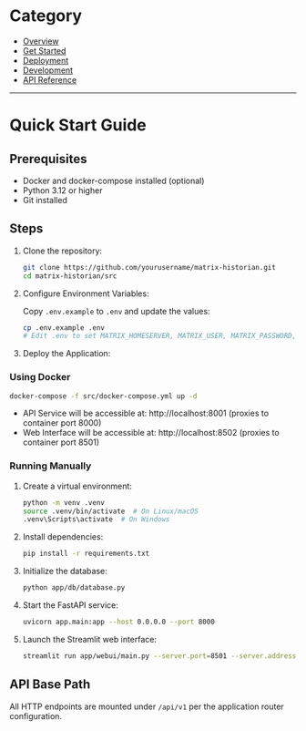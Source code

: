 # Category
* [Overview](./overview.md)
* [Get Started](./get-started.md)
* [Deployment](./deployment.md)
* [Development](./development.md)
* [API Reference](./reference/api-reference.md)

---

# Quick Start Guide

## Prerequisites
- Docker and docker-compose installed (optional)
- Python 3.12 or higher
- Git installed

## Steps

1. Clone the repository:
   ```bash
   git clone https://github.com/yourusername/matrix-historian.git
   cd matrix-historian/src
   ```

2. Configure Environment Variables:

   Copy `.env.example` to `.env` and update the values:
   ```bash
   cp .env.example .env
   # Edit .env to set MATRIX_HOMESERVER, MATRIX_USER, MATRIX_PASSWORD, etc.
   ```

3. Deploy the Application:

### Using Docker
   ```bash
   docker-compose -f src/docker-compose.yml up -d
   ```
   - API Service will be accessible at: http://localhost:8001 (proxies to container port 8000)
   - Web Interface will be accessible at: http://localhost:8502 (proxies to container port 8501)

### Running Manually

1. Create a virtual environment:
   ```bash
   python -m venv .venv
   source .venv/bin/activate  # On Linux/macOS
   .venv\Scripts\activate  # On Windows
   ```

2. Install dependencies:
   ```bash
   pip install -r requirements.txt
   ```

3. Initialize the database:
   ```bash
   python app/db/database.py
   ```

4. Start the FastAPI service:
   ```bash
   uvicorn app.main:app --host 0.0.0.0 --port 8000
   ```

5. Launch the Streamlit web interface:
   ```bash
   streamlit run app/webui/main.py --server.port=8501 --server.address=0.0.0.0
   ```

## API Base Path

All HTTP endpoints are mounted under `/api/v1` per the application router configuration.
